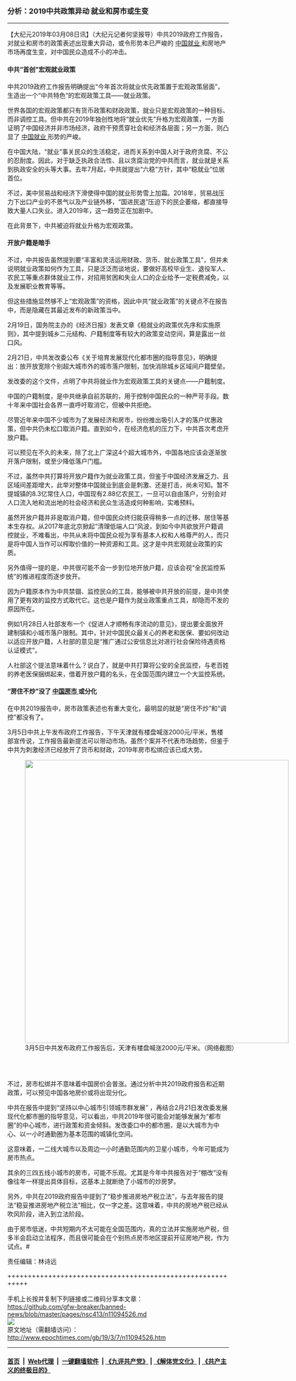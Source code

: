 ### 分析：2019中共政策异动 就业和房市或生变
------------------------

<p>
 【大纪元2019年03月08日讯】（大纪元记者何坚报导）中共2019政府工作报告，对就业和房市的政策表述出现重大异动，或令形势本已严峻的
 <a href="http://www.epochtimes.com/gb/tag/%E4%B8%AD%E5%9B%BD%E5%B0%B1%E4%B8%9A.html">
  中国就业
 </a>
 和房地产市场再度生变，对中国民众造成不小的冲击。
</p>
<h4>
 中共“首创”宏观就业政策
</h4>
<p>
 中共2019政府工作报告明确提出“今年首次将就业优先政策置于宏观政策层面”，生造出一个“中共特色”的宏观政策工具——就业政策。
</p>
<p>
 世界各国的宏观政策都只有货币政策和财政政策，就业只是宏观政策的一种目标、而非调控工具。但中共在2019年独创性地将“就业优先”升格为宏观政策，一方面证明了中国经济并非市场经济，政府干预贯穿社会和经济各层面；另一方面，则凸显了
 <a href="http://www.epochtimes.com/gb/tag/%E4%B8%AD%E5%9B%BD%E5%B0%B1%E4%B8%9A.html">
  中国就业
 </a>
 形势的严峻。
</p>
<p>
 在中国大陆，“就业”事关民众的生活稳定，进而关系到中国人对于政府贪腐、不公的忍耐度。因此，对于缺乏执政合法性、且以贪腐治党的中共而言，就业就是关系到执政安全的头等大事。去年7月起，中共就提出“六稳”方针，其中“稳就业”位居首位。
</p>
<p>
 不过，美中贸易战和经济下滑使得中国的就业形势雪上加霜。2018年，贸易战压力下出口产业的不景气以及产业链外移，“国进民退”压迫下的民企萎缩，都直接导致大量人口失业。进入2019年，这一趋势正在加剧中。
</p>
<p>
 在此背景下，中共被迫将就业升格为宏观政策。
</p>
<h4>
 开放户籍是暗手
</h4>
<p>
 不过，中共报告虽然提到要“丰富和灵活运用财政、货币、就业政策工具”，但并未说明就业政策如何作为工具，只是泛泛而谈地说，要做好高校毕业生、退役军人、农民工等重点群体就业工作，对招用贫困和失业人口的企业给予一定税费减免，以及发展职业教育等等。
</p>
<p>
 但这些措施显然够不上“宏观政策”的资格，因此中共“就业政策”的关键点不在报告中，而是隐藏在其最近发布的新政策当中。
</p>
<p>
 2月19日，国务院主办的《经济日报》发表文章《稳就业的政策优先序和实施原则》，其中提到城乡二元结构、户籍制度等有较大的政策变动空间，算是露出一丝口风。
</p>
<p>
 2月21日，中共发改委公布《关于培育发展现代化都市圈的指导意见》，明确提出：放开放宽除个别超大城市外的城市落户限制，加快消除城乡区域间户籍壁垒。
</p>
<p>
 发改委的这个文件，点明了中共将就业作为宏观政策工具的关键点——户籍制度。
</p>
<p>
 中国的户籍制度，是中共继承自前苏联的，用于控制中国民众的一种严苛手段。数十年来中国社会各界一直呼吁取消它，但被中共拒绝。
</p>
<p>
 尽管近年来中国不少城市为了发展经济和房市，纷纷推出吸引人才的落户优惠政策，但中共仍未松口取消户籍。直到如今，在经济危机的压力下，中共首次考虑开放户籍。
</p>
<p>
 可以预见在不久的未来，除了北上广深这4个超大城市外，中国各地应该会逐渐放开落户限制，或至少降低落户门槛。
</p>
<p>
 不过，虽然中共打算将开放户籍作为就业政策工具，但鉴于中国经济发展乏力、且区域间差距增大，此举对整体中国就业到底会是刺激、还是打击，尚未可知。暂不提城镇的8.3亿常住人口，中国现有2.88亿农民工，一旦可以自由落户，分别会对人口流入地和流出地的社会经济和民众生活造成何种影响，实难预料。
</p>
<p>
 虽然开放户籍并非是取消户籍，但中国民众终归能获得稍多一点的迁移、居住等基本生存权。从2017年底北京掀起“清理低端人口”风波，到如今中共欲放开户籍调控就业，不难看出，中共从未将中国民众视为享有基本人权和人格尊严的人，而只是将中国人当作可以榨取价值的一种资源和工具。这才是中共宏观就业政策的实质。
</p>
<p>
 另外值得一提的是，中共很可能不会一步到位地开放户籍，应该会视“全民监控系统”的推进程度而逐步放开。
</p>
<p>
 因为户籍原本作为中共禁锢、监控民众的工具，能够被中共开放的前提，是中共使用了更有效的监控方式取代它。这也是户籍作为就业政策重点工具，却隐而不发的原因所在。
</p>
<p>
 例如1月28日人社部发布一个《促进人才顺畅有序流动的意见》，提出要全面放开建制镇和小城市落户限制。其中，针对中国民众最关心的养老和医保、要如何改动以适应开放户籍，人社部的意见是“推广通过公安信息比对进行社会保险待遇资格认证模式”。
</p>
<p>
 人社部这个提法意味着什么？说白了，就是中共打算将公安的全民监控，与老百姓的养老医保捆绑起来，借着开放户籍的名头，在全国范围内建立一个大监控系统。
</p>
<h4>
 “房住不炒”没了
 <a href="http://www.epochtimes.com/gb/tag/%E4%B8%AD%E5%9B%BD%E6%88%BF%E5%B8%82.html">
  中国房市
 </a>
 或分化
</h4>
<p>
 在中共2019报告中，房市政策表述也有重大变化，最明显的就是“房住不炒”和“调控”都没有了。
</p>
<p>
 3月5日中共上午发布政府工作报告，下午天津就有楼盘喊涨2000元/平米，售楼部宣传说，工作报告最新提法可以带动市场。虽然个案并不代表市场趋势，但鉴于中共为刺激经济已经放开了货币和财政，2019年房市松绑应该已成大势。
</p>
<figure class="wp-caption alignnone" id="attachment_11094530" style="width: 600px">
 <a href="http://i.epochtimes.com/assets/uploads/2019/03/001.png" rel="noopener noreferrer" target="_blank">
  <img alt="" class="wp-image-11094530 size-large" height="644" src="http://i.epochtimes.com/assets/uploads/2019/03/001-600x644.png" width="600"/>
 </a>
 <br/><figcaption class="wp-caption-text">
  3月5日中共发布政府工作报告后，天津有楼盘喊涨2000元/平米。（网络截图）
 </figcaption><br/>
</figure><br/>
<p>
 不过，房市松绑并不意味着中国房价会普涨。通过分析中共2019政府报告和近期政策，可以预见中国各地房价或将出现分化。
</p>
<p>
 中共在报告中提到“坚持以中心城市引领城市群发展” ，再结合2月21日发改委发展现代化都市圈的指导意见，可以看出，中共2019年很可能会对能够发展为“都市圈”的中心城市，进行政策和资金倾斜。发改委口中的都市圈，是以大城市为中心、以一小时通勤圈为基本范围的城镇化空间。
</p>
<p>
 这意味着，一二线大城市以及周边一小时通勤范围内的卫星小城市，今年可能成为房市热点。
</p>
<p>
 其余的三四五线小城市的房市，可能不乐观。尤其是今年中共报告对于“棚改”没有像往年一样提出具体目标，这基本上就断绝了小城市的炒房梦。
</p>
<p>
 另外，中共在2019政府报告中提到了“稳步推进房地产税立法”，与去年报告的提法“稳妥推进房地产税立法”相比，仅一字之差。这意味着，中共的房地产税已经从吹风阶段，进入到立法阶段。
</p>
<p>
 由于房市低迷，中共短期内不太可能在全国范围内，真的立法并实施房地产税，但多半会启动立法程序，而且很可能会在个别热点房市地区提前开征房地产税，作为试点。#
</p>
<p>
 责任编辑：林诗远
</p>

+++++++++++++++++++++++++++++++++++++++++++++++++++++++++++<br/><br/>
手机上长按并复制下列链接或二维码分享本文章：<br/>
https://github.com/gfw-breaker/banned-news/blob/master/pages/nsc413/n11094526.md <br/>
<a href='https://github.com/gfw-breaker/banned-news/blob/master/pages/nsc413/n11094526.md'><img src='https://github.com/gfw-breaker/banned-news/blob/master/pages/nsc413/n11094526.md.png'/></a> <br/>
原文地址（需翻墙访问）：http://www.epochtimes.com/gb/19/3/7/n11094526.htm


------------------------
#### [首页](https://github.com/gfw-breaker/banned-news/blob/master/README.md) &nbsp;|&nbsp; [Web代理](https://github.com/labour-camp/helloworld) &nbsp;|&nbsp; [一键翻墙软件](https://github.com/gfw-breaker/nogfw/blob/master/README.md) &nbsp;| [《九评共产党》](https://github.com/gfw-breaker/9ping.md/blob/master/README.md#九评之一评共产党是什么) | [《解体党文化》](https://github.com/gfw-breaker/jtdwh.md/blob/master/README.md) | [《共产主义的终极目的》](https://github.com/gfw-breaker/gczydzjmd.md/blob/master/README.md)

